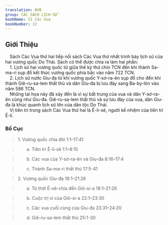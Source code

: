 ```yaml
---
translation: NVB
group: CÁC SÁCH LỊCH-SỬ
bookName: II Các Vua 
bookNumber: 12
---
```


<div class="title"><h2>Giới Thiệu </h2></div> Sách Các Vua thứ hai tiếp nối sách Các Vua thứ nhất trình bày lịch sử của hai vương quốc Do Thái. Sách có thể được chia ra làm hai phần: <br/> 1. Lịch sử hai vương quốc từ giữa thế kỷ thứ chín TCN đến khi thành Sa-ma-ri sụp đổ kết thúc vương quốc phía bắc vào năm 722 TCN. <br/> 2. Lịch sử nước Giu-đa từ khi vương quốc Y-sơ-ra-ên sụp đổ cho đến khi thành Giê-ru-sa-lem thất thủ và dân Giu-đa bị lưu đày sang Ba-by-lôn vào năm 586 TCN. <br/> Những tai họa này đã xảy đến là vì sự bất trung của vua và dân Y-sơ-ra-ên cũng như Giu-đa. Giê-ru-sa-lem thất thủ và sự lưu đày của vua, dân Giu-đa là khúc quanh lịch sử lớn của dân tộc Do Thái. <br/> Vị tiên tri trong sách Các Vua thứ hai là Ê-li-sê, người kế nhiệm của tiên tri Ê-li. <br/><div class="title"><h3>Bố Cục </h3></div><blockquote>1. Vương quốc chia đôi 1:1–17:41</blockquote><blockquote>  a. Tiên tri Ê-li-sê 1:1–8:15</blockquote><blockquote>  b. Các vua của Y-sơ-ra-ên và Giu-đa 8:16–17:4</blockquote><blockquote>  c. Thành Sa-ma-ri thất thủ 17:5-41</blockquote><blockquote>2. Vương quốc Giu-đa 18:1–21:26</blockquote><blockquote>  a. Từ thời Ê-xê-chia đến Giô-si-a 18:1–21:26</blockquote><blockquote>  b. Cuộc trị vì của Giô-si-a 22:1–23:30</blockquote><blockquote>  c. Các vua cuối cùng của Giu-đa 23:31–24:20</blockquote><blockquote>  d. Giê-ru-sa-lem thất thủ 25:1-30</blockquote>
